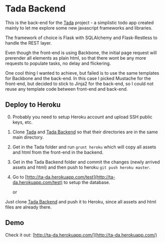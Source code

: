 Tada Backend
============

This is the back-end for the [Tada](https://github.com/lucho870601/tada) project - a simplistic todo app created mainly to let me explore some new javascript frameworks and libraries.

The framework of choice is Flask with SQLAlchemy and Flask-Restless to handle the REST layer.

Even though the front-end is using Backbone, the initial page request will prerender all elements as plain html, so that there wont be any more requests to populate tasks, no delay and flickering. 

One cool thing I wanted to achieve, but failed is to use the same templates for Backbone and the back-end. In this case I picked Mustache for the front-end, but decided to stick to Jinja2 for the back-end, so I could not reuse any template code between front-end and back-end.

Deploy to Heroku
----------------

0. Probably you need to setup Heroku account and upload SSH public keys, etc.
1. Clone [Tada](https://github.com/lucho870601/tada) and [Tada Backend](https://github.com/lucho870601/tada_backend) so that their directories are in the same main directory.
2. Get in the Tada folder and run `grunt heroku` which will copy all assets and html from the front-end in the backend.
3. Get in the Tada Backend folder and commit the changes (newly arrived assets and html) and then push to heroku `git push heroku master`.
4. Go to [http://ta-da.herokuapp.com/test](http://ta-da.herokuapp.com/test) to setup the database.

    or

Just clone [Tada Backend](https://github.com/lucho870601/tada_backend) and push it to Heroku, since all assets and html files are already there.


Demo
----

Check it out: [http://ta-da.herokuapp.com/](http://ta-da.herokuapp.com/)